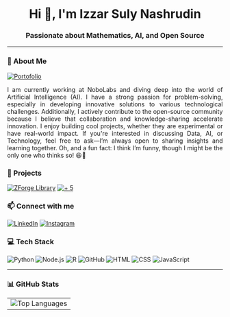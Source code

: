 <h1 align="center">Hi 👋, I'm Izzar Suly Nashrudin</h1>
<h3 align="center">Passionate about Mathematics, AI, and Open Source</h3>

---

### 🔹 About Me  
[![Portofolio](https://img.shields.io/badge/Portofolio-black?style=for-the-badge&logo=google-chrome&logoColor=white)](https://avezoor.vercel.app/)
<p align="justify">I am currently working at NoboLabs and diving deep into the world of Artificial Intelligence (AI). I have a strong passion for problem-solving, especially in developing innovative solutions to various technological challenges. Additionally, I actively contribute to the open-source community because I believe that collaboration and knowledge-sharing accelerate innovation. I enjoy building cool projects, whether they are experimental or have real-world impact. If you're interested in discussing Data, AI, or Technology, feel free to ask—I’m always open to sharing insights and learning together. Oh, and a fun fact: I think I’m funny, though I might be the only one who thinks so! 😆🚀</p>

### 🚀 Projects  
[![ZForge Library](https://img.shields.io/badge/ZForge%20Library-purple?style=for-the-badge&logo=google-chrome&logoColor=white)](https://zforge.vercel.app/) [![+ 5](https://img.shields.io/badge/+%205-black?style=for-the-badge&logo=github&logoColor=white)](https://github.com/avezoor?tab=repositories) 

### 📫 Connect with me  
[![LinkedIn](https://img.shields.io/badge/LinkedIn-0A66C2?style=for-the-badge&logo=linkedin&logoColor=white)](https://linkedin.com/in/izzar-suly-nashrudin)  [![Instagram](https://img.shields.io/badge/Instagram-E4405F?style=for-the-badge&logo=instagram&logoColor=white)](https://instagram.com/ave.zoor)

### 💻 Tech Stack  
![Python](https://img.shields.io/badge/Python-3776AB?style=for-the-badge&logo=python&logoColor=white)  ![Node.js](https://img.shields.io/badge/Node.js-339933?style=for-the-badge&logo=nodedotjs&logoColor=white)  ![R](https://img.shields.io/badge/R-276DC3?style=for-the-badge&logo=r&logoColor=white)  ![GitHub](https://img.shields.io/badge/GitHub-181717?style=for-the-badge&logo=github&logoColor=white)  ![HTML](https://img.shields.io/badge/HTML-E34F26?style=for-the-badge&logo=html5&logoColor=white)  ![CSS](https://img.shields.io/badge/CSS-1572B6?style=for-the-badge&logo=css3&logoColor=white)  ![JavaScript](https://img.shields.io/badge/JavaScript-F7DF1E?style=for-the-badge&logo=javascript&logoColor=black)  

---

### 📊 GitHub Stats  
<table>
  <tr>
    <td><img src="https://github-readme-stats.vercel.app/api/top-langs?username=avezoor&show_icons=true&locale=en&layout=compact" alt="Top Languages" /></td>
  </tr>
</table>
